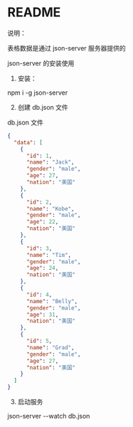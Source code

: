# README

说明：

表格数据是通过 json-server 服务器提供的

json-server 的安装使用

1. 安装：

npm i -g json-server

2. 创建 db.json 文件

db.json 文件

```json
{
  "data": [
    {
      "id": 1,
      "name": "Jack",
      "gender": "male",
      "age": 27,
      "nation": "美国"
    },
    {
      "id": 2,
      "name": "Kobe",
      "gender": "male",
      "age": 22,
      "nation": "美国"
    },
    {
      "id": 3,
      "name": "Tim",
      "gender": "male",
      "age": 24,
      "nation": "美国"
    },
    {
      "id": 4,
      "name": "Belly",
      "gender": "male",
      "age": 31,
      "nation": "美国"
    },
    {
      "id": 5,
      "name": "Grad",
      "gender": "male",
      "age": 27,
      "nation": "美国"
    }
  ]
}
```

3. 启动服务

json-server --watch db.json